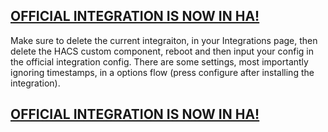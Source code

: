 
## [OFFICIAL INTEGRATION IS NOW IN HA!](official)

Make sure to delete the current integraiton, in your Integrations page, then delete the HACS custom component, reboot and then input your config in the official 
integration config. There are some settings, most importantly ignoring timestamps, in a options flow (press configure after installing the integration).


## [OFFICIAL INTEGRATION IS NOW IN HA!](official)

[official]: https://www.home-assistant.io/integrations/sia/
